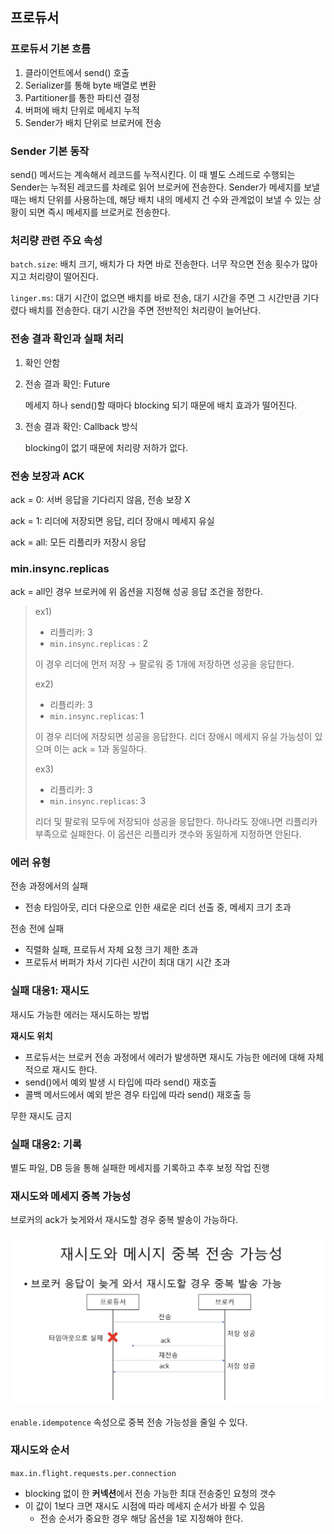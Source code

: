 ## 프로듀서

### 프로듀서 기본 흐름

1. 클라이언트에서 send() 호출
2. Serializer를 통해 byte 배열로 변환
3. Partitioner를 통한 파티션 결정
4. 버퍼에 배치 단위로 메세지 누적
5. Sender가 배치 단위로 브로커에 전송

### Sender 기본 동작

send() 메서드는 계속해서 레코드를 누적시킨다. 이 때 별도 스레드로 수행되는 Sender는 누적된 레코드를 차례로 읽어 브로커에 전송한다. Sender가 메세지를 보낼 때는 배치 단위를 사용하는데, 해당 배치 내의 메세지 건 수와 관계없이 보낼 수 있는 상황이 되면 즉시 메세지를 브로커로 전송한다.

### 처리량 관련 주요 속성

`batch.size`: 배치 크기, 배치가 다 차면 바로 전송한다. 너무 작으면 전송 횟수가 많아지고 처리량이 떨어진다.

`linger.ms`: 대기 시간이 없으면 배치를 바로 전송, 대기 시간을 주면 그 시간만큼 기다렸다 배치를 전송한다. 대기 시간을 주면 전반적인 처리량이 늘어난다.

### 전송 결과 확인과 실패 처리

1. 확인 안함
2. 전송 결과 확인: Future
    
    메세지 하나 send()할 때마다 blocking 되기 때문에 배치 효과가 떨어진다.
    
3. 전송 결과 확인: Callback 방식
    
    blocking이 없기 때문에 처리량 저하가 없다.
    

### 전송 보장과 ACK

ack = 0: 서버 응답을 기다리지 않음, 전송 보장 X

ack = 1: 리더에 저장되면 응답, 리더 장애시 메세지 유실

ack = all: 모든 리플리카 저장시 응답

### min.insync.replicas

ack = all인 경우 브로커에 위 옵션을 지정해 성공 응답 조건을 정한다.

> ex1)
> 
> - 리플리카: 3
> - `min.insync.replicas` : 2
> 
> 이 경우 리더에 먼저 저장 → 팔로워 중 1개에 저장하면 성공을 응답한다.
> 
> ex2)
> 
> - 리플리카: 3
> - `min.insync.replicas`: 1
> 
> 이 경우 리더에 저장되면 성공을 응답한다. 리더 장애시 메세지 유실 가능성이 있으며 이는 ack = 1과 동일하다.
> 
> ex3)
> 
> - 리플리카: 3
> - `min.insync.replicas`: 3
> 
> 리더 및 팔로워 모두에 저장되야 성공을 응답한다. 하나라도 장애나면 리플리카 부족으로 실패한다. 이 옵션은 리플리카 갯수와 동일하게 지정하면 안된다.


### 에러 유형

전송 과정에서의 실패

- 전송 타임아웃, 리더 다운으로 인한 새로운 리더 선출 중, 메세지 크기 초과

전송 전에 실패

- 직렬화 실패, 프로듀서 자체 요청 크기 제한 초과
- 프로듀서 버퍼가 차서 기다린 시간이 최대 대기 시간 초과

### 실패 대응1: 재시도

재시도 가능한 에러는 재시도하는 방법

**재시도 위치**

- 프로듀서는 브로커 전송 과정에서 에러가 발생하면 재시도 가능한 에러에 대해 자체적으로 재시도 한다.
- send()에서 예외 발생 시 타입에 따라 send() 재호출
- 콜백 메서드에서 예외 받은 경우 타입에 따라 send() 재호출 등

무한 재시도 금지

### 실패 대응2: 기록

별도 파일, DB 등을 통해 실패한 메세지를 기록하고 추후 보정 작업 진행

### 재시도와 메세지 중복 가능성

브로커의 ack가 늦게와서 재시도할 경우 중복 발송이 가능하다.

![](/Common/Kafka/img/01.png)

`enable.idempotence` 속성으로 중복 전송 가능성을 줄일 수 있다.

### 재시도와 순서

`max.in.flight.requests.per.connection`

- blocking 없이 한 **커넥션**에서 전송 가능한 최대 전송중인 요청의 갯수
- 이 값이 1보다 크면 재시도 시점에 따라 메세지 순서가 바뀔 수 있음
    - 전송 순서가 중요한 경우 해당 옵션을 1로 지정해야 한다.